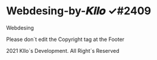 # Webdesing-by-𝑲𝒊𝒍𝒐 ✓#2409
Webdesing 

Please don´t edit the Copyright tag at the Footer

2021 KIlo´s Development. All Right´s Reserved 

